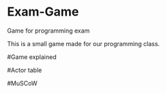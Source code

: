 # Exam-Game
Game for programming exam

This is a small game made for our programming class.

#Game explained


#Actor table


#MuSCoW
